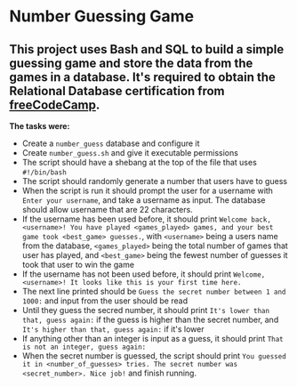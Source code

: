 # Number Guessing Game

## This project uses Bash and SQL to build a simple guessing game and store the data from the games in a database. It's required to obtain the Relational Database certification from [freeCodeCamp](www.freecodecamp.org/).

**The tasks were:**
- Create a `number_guess` database and configure it
- Create `number_guess.sh` and give it executable permissions
- The script should have a shebang at the top of the file that uses `#!/bin/bash`
- The script should randomly generate a number that users have to guess
- When the script is run it should prompt the user for a username with `Enter your username`, and take a username as input. The database should allow username that are 22 characters.
- If the username has been used before, it should print `Welcome back, <username>! You have played <games_played> games, and your best game took <best_game> guesses.`, with `<username>` being a users name from the database, `<games_played>` being the total number of games that user has played, and `<best_game>` being the fewest number of guesses it took that user to win the game
- If the username has not been used before, it should print `Welcome, <username>! It looks like this is your first time here.`
- The next line printed should be `Guess the secret number between 1 and 1000:` and input from the user should be read
- Until they guess the secred number, it should print `It's lower than that, guess again:` if the guess is higher than the secret number, and `It's higher than that, guess again:` if it's lower
- If anything other than an integer is input as a guess, it should print `That is not an integer, guess again:`
- When the secret number is guessed, the script should print `You guessed it in <number_of_guesses> tries. The secret number was <secret_number>. Nice job!` and finish running.
